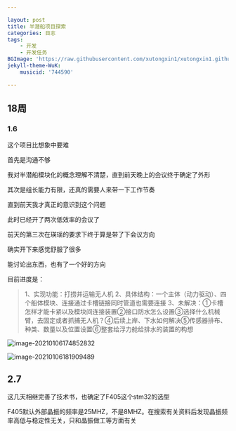 ```yaml
---

layout: post
title: 半潜船项目探索
categories: 日志
tags: 
    - 开发 
    - 开发任务
BGImage: 'https://raw.githubusercontent.com/xutongxin1/xutongxin1.github.io/master/asset/%E6%97%A5%E5%BF%97/20201220234325.png'
jekyll-theme-WuK:
    musicid: '744590'

---
```

## 18周
### 1.6

这个项目比想象中要难

首先是沟通不够

我对半潜船模块化的概念理解不清楚，直到前天晚上的会议终于确定了外形

其次是组长能力有限，还真的需要人来带一下工作节奏

直到前天我才真正的意识到这个问题

此时已经开了两次低效率的会议了

前天的第三次在瑛瑶的要求下终于算是带了下会议方向

确实开下来感觉舒服了很多

能讨论出东西，也有了一个好的方向

目前进度是：

> 1、实现功能：打捞并运输无人机
> 2、具体结构：一个主体（动力驱动）、四个船体模块、连接通过卡槽链接同时管道也需要连接
> 3、未解决：①卡槽怎样才能卡紧以及模块间连接装置②接口防水怎么设置③选择什么机械臂，去固定或者抓捕无人机？④后续上岸、下水如何解决⑤传感器排布、种类、数量以及位置设置⑥整套给浮力舱给排水的装置的构想

![image-20210106174852832](https://raw.githubusercontent.com/xutongxin1/xutongxin1.github.io/master/asset/%E6%97%A5%E5%BF%97/image-20210106174852832.png)

![image-20210106181909489](https://raw.githubusercontent.com/xutongxin1/xutongxin1.github.io/master/asset/%E6%97%A5%E5%BF%97/image-20210106181909489.png)



## 2.7

这几天相继完善了技术书，也确定了F405这个stm32的选型

F405默认外部晶振的频率是25MHZ，不是8MHZ。在搜索有关资料后发现晶振频率高低与稳定性无关，只和晶振做工等方面有关